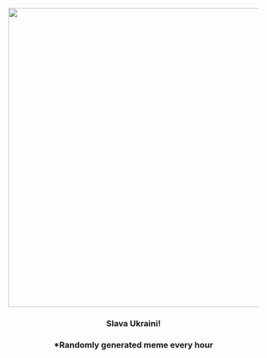 <p align="center">
        <img src="https://newfastuff.com/wp-content/uploads/2022/03/Rdyc7iu.png" width="600" height="600">
        </p>
        <h3 align="center">Slava Ukraini!</h3>
        <h3 align="center">*Randomly generated meme every hour</h3>
    
